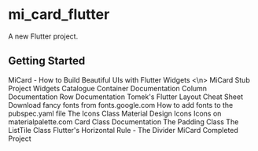 # mi_card_flutter

A new Flutter project.

## Getting Started

MiCard - How to Build Beautiful UIs with Flutter Widgets
<\n>
    MiCard Stub Project
    Widgets Catalogue
    Container Documentation
    Column Documentation
    Row Documentation
    Tomek's Flutter Layout Cheat Sheet
    Download fancy fonts from fonts.google.com
    How to add fonts to the pubspec.yaml file
    The Icons Class
    Material Design Icons
    Icons on materialpalette.com
    Card Class Documentation
    The Padding Class
    The ListTile Class
    Flutter's Horizontal Rule - The Divider
    MiCard Completed Project
